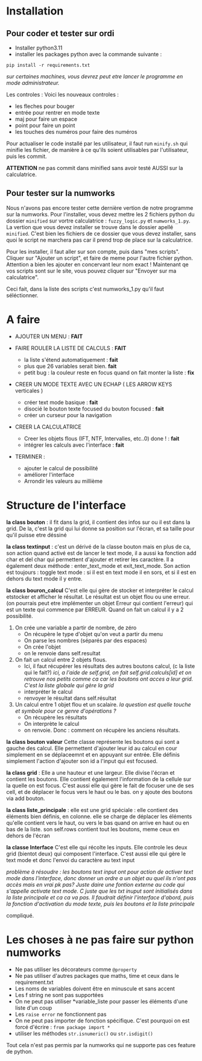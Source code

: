 # Installation

## Pour coder et tester sur ordi

- Installer python3.11
- installer les packages python avec la commande suivante : 

```
pip install -r requirements.txt
```
*sur certaines machines, vous devrez peut etre lancer le programme en mode administrateur.*

Les controles : 
Voici les nouveaux controles : 

- les fleches pour bouger 
- entrée pour rentrer en mode texte
- maj pour faire un espace 
- point pour faire un point
- les touches des numéros pour faire des numéros

Pour actualiser le code installé par les utilisateur, il faut run ```minify.sh``` qui minifie les fichier, de manière à ce qu'ils soient utilisables par l'utilisateur, puis les commit. 

**ATTENTION** ne pas commit dans minified sans avoir testé AUSSI sur la calculatrice. 


## Pour tester sur la numworks

Nous n'avons pas encore tester cette dernière vertion de notre programme sur la numworks. 
Pour l'installer, vous devez mettre les 2 fichiers python du dossier ```minified``` sur vortre calculatrice : 
```fuzzy_logic.py``` et ```numworks_1.py```. La vertion que vous devez installer se trouve dans le dossier apellé ```minified```. C'est bien les fichiers de ce dossier que vous devez installer, sans quoi le script ne marchera pas car il prend trop de place sur la calculatrice. 

Pour les installer, il faut aller sur son compte, puis dans "mes scripts". 
Cliquer sur "Ajouter un script", et faire de meme pour l'autre fichier python. Attention a bien les ajouter en concervant leur nom exact !
Maintenant qe vos scripts sont sur le site, vous pouvez cliquer sur "Envoyer sur ma calculatrice". 

Ceci fait, dans la liste des scripts c'est numworks_1.py qu'il faut séléctionner.


# A faire 

- AJOUTER UN MENU : **FAIT** 

- FAIRE ROULER LA LISTE DE CALCULS  : **FAIT**
    - la liste s'étend automatiquement : **fait**
    - plus que 26 variables serait bien. **fait**
    - petit bug : la couleur reste en focus quand on fait monter la liste : **fix**
- CREER UN MODE TEXTE AVEC UN ECHAP ( LES ARROW KEYS verticales ) 
    - créer text mode basique : **fait**
    - disocié le bouton texte focused du bouton focused : **fait**
    - créer un curseur pour la navigation

- CREER LA CALCULATRICE
    - Creer les objets flous (IFT, NTF, Intervalles, etc..0) done !  : **fait**
    - intégrer les calculs avec l'interface : **fait**
- TERMINER : 
    - ajouter le calcul de possibilité
    - améliorer l'interface     
    - Arrondir les valeurs au millième

# Structure de l'interface 
**la class bouton** : il fit dans la grid, il contient des infos sur ou il est dans la grid. De la, c'est la grid qui lui donne sa position sur l'écran, et sa taille pour qu'il puisse etre déssiné


**la class textinput** : c'est un dérivé de la classe bouton mais en plus de  ca, son action quand activé est de lancer le text mode, il a aussi ka fonction add char et del char qui permettent d'ajouter et retirer les caractère. Il a également deux méthode : enter_text_mode et exit_text_mode. Son action est toujours : toggle text mode : si il est en text mode il en sors, et si il est en dehors du text mode il y entre. 

**la class bouron_calcul** C'est elle qui gère de stocker et interpréter le calcul etstocker et afficher le résultat. Le résultat est un objet flou ou une erreur. (on pourrais peut etre implémenter un objet Erreur qui contient l'erreur) qui est un texte qui commence par ERREUR. Quand on fait un calcul il y a 2 possibilité. 
1. On crée une variable a partir de nombre, de zéro
    - On récupère le type d'objet qu'on veut a partir du menu
    - On parse les nombres (séparés par des espaces)
    - On crée l'objet 
    - on le renvoie dans self.resultat
2. On fait un calcul entre 2 objets flous. 
    - Ici, il faut récupérer les résultats des autres boutons calcul, (c la liste qui le fait?)  *ici, a l'aide de self.grid, on fait self.grid.calculs[id] et on retrouve nos petits comme ca car les boutons ont acces a leur grid. C'est la liste globale qui gère la grid*
    - interpréter le calcul
    - renvoyer le résultat dans self.résultat 
3. Un calcul entre 1 objet flou et un scalaire. *la question est quelle touche et symbole pour ce genre d'opérations ?*
    - On récupère les résultats
    - On interprète le calcul
    - on renvoie. 
Donc : comment on récupère les anciens résultats. 

**la class bouton valeur** Cette classe représente les boutons qui sont a gauche des calcul. Elle permettent d'ajouter leur id au calcul en cour simplement en se déplaceemnt et en appuyant sur entrée. Elle définis simplement l'action d'ajouter son id a l'input qui est focused.

**la class grid** : Elle a une hauteur et une largeur. Elle divise l'écran et contient les boutons. Elle contient également l'information de la cellule sur la quelle on est focus. C'est aussi elle qui gère le fait de focuser une de ses cell, et de déplacer le focus vers le haut ou le bas. on y ajoute des boutons via add bouton. 

**la class liste_principale** : elle est une grid spéciale : elle contient des éléments bien définis, en colonne. elle se charge de déplacer les éléments qu'elle contient vers le haut, ou vers le bas quand on arrive en haut ou en bas de la liste. son self.rows contient tout les boutons, meme ceux en dehors de l'écran


**la classe Interface**
C'est elle qui récolte les inputs. Elle controle les deux grid (bientot deux) qui composent l'interface. C'est aussi elle qui gère le text mode et donc l'envoi du caractère au text input


*problème à résoudre : les boutons text input ont pour action de activer text mode dans l'interface, donc donner un ordre a un objet au quel ils n'ont pas accès mais en vrai pk pas? Juste daire une fontion externe au code qui s'appelle activate text mode. C juste que les txt inuput sont initialisés dans la liste principale et ca ca va pas. Il faudrait définir l'interface d'abord, puis la fonction d'activation du mode texte, puis les boutons et la liste principale*

compliqué.


# Les choses à ne pas faire sur python numworks

- Ne pas utiliser les décorateurs comme ```@property```
- Ne pas utiliser d'autres packages que maths, time et ceux dans le requirement.txt
- Les noms de variables doivent être en minuscule et sans accent
- Les f string ne sont pas supportées
- On ne peut pas utiliser *variable_liste pour passer les éléments d'une liste d'un coup
- Les ```raise error``` ne fonctionnent pas
- On ne peut pas importer de fonction spécifique. C'est pourquoi on est forcé d'écrire : ```from package import *```
- utiliser les méthodes ```str.isnumeric()``` ou ```str.isdigit()```


Tout cela n'est pas permis par la numworks qui ne supporte pas ces feature de python. 